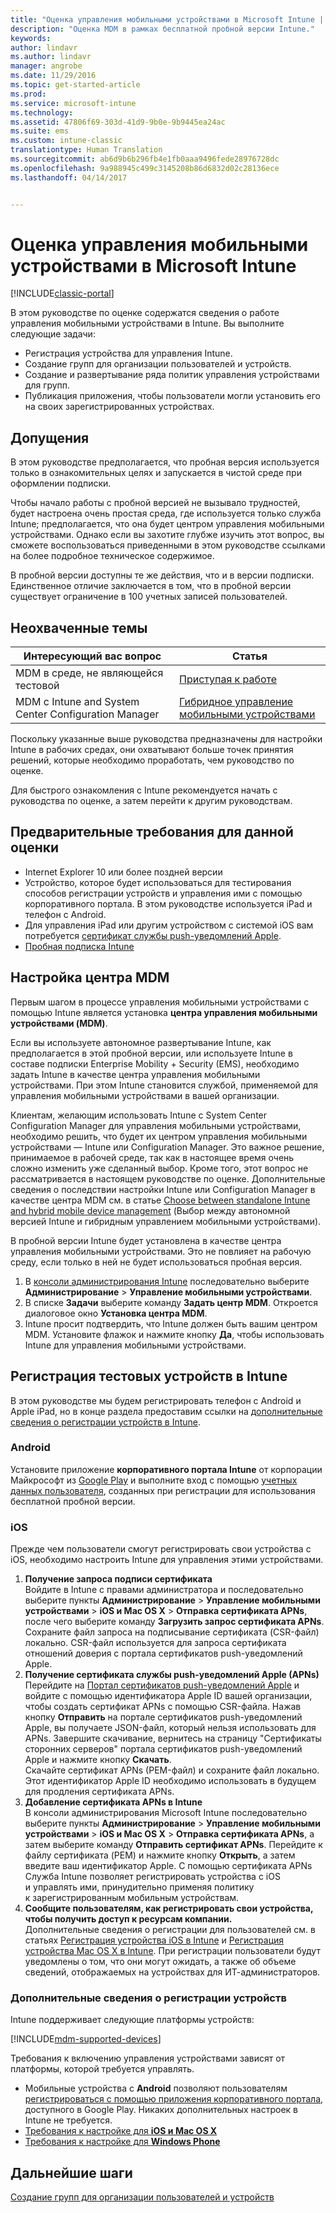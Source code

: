 ```yaml
---
title: "Оценка управления мобильными устройствами в Microsoft Intune | Microsoft Docs"
description: "Оценка MDM в рамках бесплатной пробной версии Intune."
keywords: 
author: lindavr
ms.author: lindavr
manager: angrobe
ms.date: 11/29/2016
ms.topic: get-started-article
ms.prod: 
ms.service: microsoft-intune
ms.technology: 
ms.assetid: 47806f69-303d-41d9-9b0e-9b9445ea24ac
ms.suite: ems
ms.custom: intune-classic
translationtype: Human Translation
ms.sourcegitcommit: ab6d9b6b296fb4e1fb0aaa9496fede28976728dc
ms.openlocfilehash: 9a988945c499c3145208b86d6832d02c28136ece
ms.lasthandoff: 04/14/2017


---
```


# <a name="evaluate-mobile-device-management-in-microsoft-intune"></a>Оценка управления мобильными устройствами в Microsoft Intune

[!INCLUDE[classic-portal](../includes/classic-portal.md)]

В этом руководстве по оценке содержатся сведения о работе управления мобильными устройствами в Intune. Вы выполните следующие задачи:
- Регистрация устройства для управления Intune.
- Создание групп для организации пользователей и устройств.
- Создание и развертывание ряда политик управления устройствами для групп.
- Публикация приложения, чтобы пользователи могли установить его на своих зарегистрированных устройствах.
<!--- - Monitor the device? View a report of compliant devices?--->
<!--- - Remove the device from management--->

## <a name="assumptions"></a>Допущения
В этом руководстве предполагается, что пробная версия используется только в ознакомительных целях и запускается в чистой среде при оформлении подписки.

Чтобы начало работы с пробной версией не вызывало трудностей, будет настроена очень простая среда, где используется только служба Intune; предполагается, что она будет центром управления мобильными устройствами. Однако если вы захотите глубже изучить этот вопрос, вы сможете воспользоваться приведенными в этом руководстве ссылками на более подробное техническое содержимое.

В пробной версии доступны те же действия, что и в версии подписки. Единственное отличие заключается в том, что в пробной версии существует ограничение в 100 учетных записей пользователей.

## <a name="whats-not-covered"></a>Неохваченные темы
|Интересующий вас вопрос |Статья |
|------------------------|----------|
|MDM в среде, не являющейся тестовой | [Приступая к работе](https://docs.microsoft.com/intune/get-started/start-with-a-paid-subscription-to-microsoft-intune) |
|MDM с Intune and System Center Configuration Manager | [Гибридное управление мобильными устройствами](https://docs.microsoft.com/sccm/mdm/understand/hybrid-mobile-device-management) |

Поскольку указанные выше руководства предназначены для настройки Intune в рабочих средах, они охватывают больше точек принятия решений, которые необходимо проработать, чем руководство по оценке.

Для быстрого ознакомления с Intune рекомендуется начать с руководства по оценке, а затем перейти к другим руководствам.

## <a name="prerequisites-for-this-evaluation"></a>Предварительные требования для данной оценки
- Internet Explorer 10 или более поздней версии
- Устройство, которое будет использоваться для тестирования способов регистрации устройств и управления ими с помощью корпоративного портала. В этом руководстве используется iPad и телефон с Android.
- Для управления iPad или другим устройством с системой iOS вам потребуется [сертификат службы push-уведомлений Apple](https://docs.microsoft.com/intune/deploy-use/set-up-ios-and-mac-management-with-microsoft-intune).
- [Пробная подписка Intune](sign-up-for-30-day-trial-microsoft-intune.md)

## <a name="set-your-mdm-authority"></a>Настройка центра MDM
Первым шагом в процессе управления мобильными устройствами с помощью Intune является установка **центра управления мобильными устройствами (MDM)**.

Если вы используете автономное развертывание Intune, как предполагается в этой пробной версии, или используете Intune в составе подписки Enterprise Mobility + Security (EMS), необходимо задать Intune в качестве центра управления мобильными устройствами. При этом Intune становится службой, применяемой для управления мобильными устройствами в вашей организации.

Клиентам, желающим использовать Intune с System Center Configuration Manager для управления мобильными устройствами, необходимо решить, что будет их центром управления мобильными устройствами — Intune или Configuration Manager. Это важное решение, принимаемое в рабочей среде, так как в настоящее время очень сложно изменить уже сделанный выбор. Кроме того, этот вопрос не рассматривается в настоящем руководстве по оценке. Дополнительные сведения о последствии настройки Intune или Configuration Manager в качестве центра MDM см. в статье [Choose between standalone Intune and hybrid mobile device management](https://docs.microsoft.com/sccm/mdm/understand/choose-between-standalone-intune-and-hybrid-mobile-device-management) (Выбор между автономной версией Intune и гибридным управлением мобильными устройствами).

В пробной версии Intune будет установлена в качестве центра управления мобильными устройствами. Это не повлияет на рабочую среду, если только в ней не будет использоваться пробная версия.

1. В [консоли администрирования Intune](https://manage.microsoft.com/) последовательно выберите **Администрирование** &gt; **Управление мобильными устройствами**.
2. В списке **Задачи** выберите команду **Задать центр MDM**. Откроется диалоговое окно **Установка центра MDM**. <!---screen shot--->
3. Intune просит подтвердить, что Intune должен быть вашим центром MDM. Установите флажок и нажмите кнопку **Да**, чтобы использовать Intune для управления мобильными устройствами.

## <a name="enroll-your-test-devices-into-intune"></a>Регистрация тестовых устройств в Intune

В этом руководстве мы будем регистрировать телефон с Android и Apple iPad, но в конце раздела предоставим ссылки на [дополнительные сведения о регистрации устройств в Intune](#Learn-more-about-device-enrollment).
### <a name="android"></a>Android
Установите приложение **корпоративного портала Intune** от корпорации Майкрософт из [Google Play](http://go.microsoft.com/fwlink/p/?LinkId=386612) и выполните вход с помощью [учетных данных пользователя](sign-up-for-30-day-trial-microsoft-intune.md#add-users), созданных при регистрации для использования бесплатной пробной версии.

### <a name="ios"></a>iOS
Прежде чем пользователи смогут регистрировать свои устройства с iOS, необходимо настроить Intune для управления этими устройствами.

1. **Получение запроса подписи сертификата**<br/>
Войдите в Intune с правами администратора и последовательно выберите пункты **Администрирование** > **Управление мобильными устройствами** > **iOS и Mac OS X** > **Отправка сертификата APNs**, после чего выберите команду **Загрузить запрос сертификата APNs**. Сохраните файл запроса на подписывание сертификата (CSR-файл) локально. CSR-файл используется для запроса сертификата отношений доверия с портала сертификатов push-уведомлений Apple. <!--- screen shot--->
2.    **Получение сертификата службы push-уведомлений Apple (APNs)**<BR/>
Перейдите на [Портал сертификатов push-уведомлений Apple](https://idmsa.apple.com/IDMSWebAuth/login?appIdKey=3fbfc9ad8dfedeb78be1d37f6458e72adc3160d1ad5b323a9e5c5eb2f8e7e3e2&rv=2) и войдите с помощью идентификатора Apple ID вашей организации, чтобы создать сертификат APNs с помощью CSR-файла. Нажав кнопку **Отправить** на портале сертификатов push-уведомлений Apple, вы получаете JSON-файл, который нельзя использовать для APNs. Завершите скачивание, вернитесь на страницу "Сертификаты сторонних серверов" портала сертификатов push-уведомлений Apple и нажмите кнопку **Скачать**.<br/>
Скачайте сертификат APNs (PEM-файл) и сохраните файл локально. Этот идентификатор Apple ID необходимо использовать в будущем для продления сертификата APNs.
3.    **Добавление сертификата APNs в Intune**<BR/>
В консоли администрирования Microsoft Intune последовательно выберите пункты **Администрирование** > **Управление мобильными устройствами** > **iOS и Mac OS X** > **Отправка сертификата APNs**, а затем выберите команду **Отправить сертификат APNs**. Перейдите к файлу сертификата (PEM) и нажмите кнопку **Открыть**, а затем введите ваш идентификатор Apple. С помощью сертификата APNs Служба Intune позволяет регистрировать устройства с iOS и управлять ими, принудительно применяя политику к зарегистрированным мобильным устройствам.
4.    **Сообщите пользователям, как регистрировать свои устройства, чтобы получить доступ к ресурсам компании.**<br/>
Дополнительные сведения о регистрации для пользователей см. в статьях [Регистрация устройства iOS в Intune](https://docs.microsoft.com/Intune/enduser/enroll-your-device-in-intune-ios) и [Регистрация устройства Mac OS X в Intune](https://docs.microsoft.com/Intune/enduser/enroll-your-device-in-intune-mac-os-x). При регистрации пользователи будут уведомлены о том, что они могут ожидать, а также об объеме сведений, отображаемых на устройствах для ИТ-администраторов.


### <a name="learn-more-about-device-enrollment"></a>Дополнительные сведения о регистрации устройств

Intune поддерживает следующие платформы устройств:

[!INCLUDE[mdm-supported-devices](../includes/mdm-supported-devices.md)]

Требования к включению управления устройствами зависят от платформы, которой требуется управлять.
- Мобильные устройства с **Android** позволяют пользователям [регистрироваться с помощью приложения корпоративного портала](/intune/deploy-use/set-up-android-management-with-microsoft-intune), доступного в Google Play. Никаких дополнительных настроек в Intune не требуется.
- [Требования к настройке для **iOS и Mac OS X**](/intune/deploy-use/set-up-ios-and-mac-management-with-microsoft-intune)
- [Требования к настройке для **Windows Phone**](/intune/deploy-use/set-up-windows-phone-management-with-microsoft-intune)

<!--- ## Verify enrollment--->
<!--- START HERE

### iOS and Mac OS X
Install the **Microsoft Intune Company Portal** app from Microsoft Corporation available in the App Store and sign in with Intune user credentials added above. View **Enrolled devices** to add your device.



### Windows Phone 8.1
Users install the **Company Portal** app from Microsoft Corporation, available in the Windows Phone store, and sign in with the Intune user credentials added above.  View **Enrolled devices** to add your device.

## Install the previously deployed app
Open the Company Portal on the mobile device, choose **Apps**, and then install **Microsoft Skype**.--->



## <a name="next-steps"></a>Дальнейшие шаги
[Создание групп для организации пользователей и устройств](get-started-with-a-30-day-trial-of-microsoft-intune-step-3.md)

